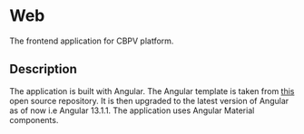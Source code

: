# Web

The frontend application for CBPV platform.

## Description

The application is built with Angular. The Angular template is taken from [this](https://github.com/francescodist/matFortyTwo) open source repository.
It is then upgraded to the latest version of Angular as of now i.e Angular 13.1.1. The application uses
Angular Material components.
